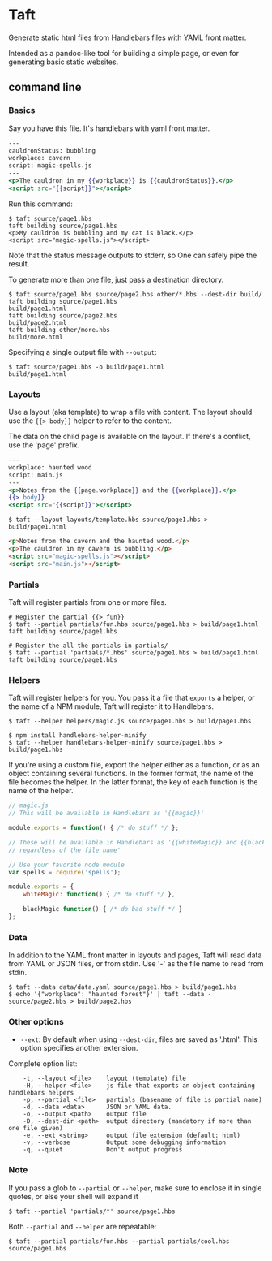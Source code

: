 # Taft

Generate static html files from Handlebars files with YAML front matter.

Intended as a pandoc-like tool for building a simple page, or even for generating basic static websites.

## command line

### Basics

Say you have this file. It's handlebars with yaml front matter.

````handlebars
---
cauldronStatus: bubbling
workplace: cavern
script: magic-spells.js
---
<p>The cauldron in my {{workplace}} is {{cauldronStatus}}.</p>
<script src="{{script}}"></script>
````

Run this command:

````
$ taft source/page1.hbs 
taft building source/page1.hbs
<p>My cauldron is bubbling and my cat is black.</p>
<script src="magic-spells.js"></script>
````

Note that the status message outputs to stderr, so One can safely pipe the result.

To generate more than one file, just pass a destination directory.

````
$ taft source/page1.hbs source/page2.hbs other/*.hbs --dest-dir build/
taft building source/page1.hbs
build/page1.html
taft building source/page2.hbs
build/page2.html
taft building other/more.hbs
build/more.html
````

Specifying a single output file with `--output`:
````
$ taft source/page1.hbs -o build/page1.html
build/page1.html
````
### Layouts
Use a layout (aka template) to wrap a file with content. The layout should use the `{{> body}}` helper to refer to the content.

The data on the child page is available on the layout. If there's a conflict, use the 'page' prefix.

````handlebars
---
workplace: haunted wood
script: main.js
---
<p>Notes from the {{page.workplace}} and the {{workplace}}.</p>
{{> body}}
<script src="{{script}}"></script>
````

````
$ taft --layout layouts/template.hbs source/page1.hbs > build/page1.html
````

````html
<p>Notes from the cavern and the haunted wood.</p>
<p>The cauldron in my cavern is bubbling.</p>
<script src="magic-spells.js"></script>
<script src="main.js"></script>
````

### Partials
Taft will register partials from one or more files.

````
# Register the partial {{> fun}}
$ taft --partial partials/fun.hbs source/page1.hbs > build/page1.html
taft building source/page1.hbs

# Register the all the partials in partials/
$ taft --partial 'partials/*.hbs' source/page1.hbs > build/page1.html
taft building source/page1.hbs
````

### Helpers

Taft will register helpers for you. You pass it a file that `exports` a helper, or the name of a NPM module, Taft will register it to Handlebars.

````
$ taft --helper helpers/magic.js source/page1.hbs > build/page1.hbs
````
````
$ npm install handlebars-helper-minify
$ taft --helper handlebars-helper-minify source/page1.hbs > build/page1.hbs
````

If you're using a custom file, export the helper either as a function, or as an object containing several functions. In the former format, the name of the file becomes the helper. In the latter format, the key of each function is the name of the helper.

````javascript
// magic.js
// This will be available in Handlebars as '{{magic}}'

module.exports = function() { /* do stuff */ };
````

````javascript
// These will be available in Handlebars as '{{whiteMagic}} and {{blackMagic}},
// regardless of the file name'

// Use your favorite node module
var spells = require('spells');

module.exports = {
    whiteMagic: function() { /* do stuff */ },

    blackMagic function() { /* do bad stuff */ }
};
````

<!-- Taft comes packaged with the helpers in the [handlebars-helpers](https://github.com/assemble/handlebars-helpers) library. -->

### Data

In addition to the YAML front matter in layouts and pages, Taft will read data from YAML or JSON files, or from stdin. Use '-' as the file name to read from stdin.

````
$ taft --data data/data.yaml source/page1.hbs > build/page1.hbs
$ echo '{"workplace": "haunted forest"}' | taft --data - source/page2.hbs > build/page2.hbs
````

### Other options

* `--ext`: By default when using `--dest-dir`, files are saved as '.html'. This option specifies another extension.

Complete option list:

````
    -t, --layout <file>    layout (template) file
    -H, --helper <file>    js file that exports an object containing handlebars helpers
    -p, --partial <file>   partials (basename of file is partial name)
    -d, --data <data>      JSON or YAML data.
    -o, --output <path>    output file
    -D, --dest-dir <path>  output directory (mandatory if more than one file given)
    -e, --ext <string>     output file extension (default: html)
    -v, --verbose          Output some debugging information
    -q, --quiet            Don't output progress
````

### Note

If you pass a glob to `--partial` or `--helper`, make sure to enclose it in single quotes, or else your shell will expand it
````
$ taft --partial 'partials/*' source/page1.hbs
````

Both `--partial` and `--helper` are repeatable:
````
$ taft --partial partials/fun.hbs --partial partials/cool.hbs source/page1.hbs
````

